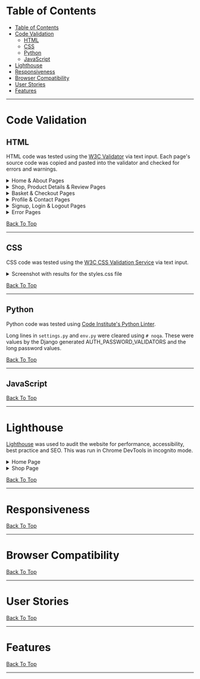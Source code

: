 # Table of Contents

- [Table of Contents](#table-of-contents)
- [Code Validation](#code-validation)
  - [HTML](#html)
  - [CSS](#css)
  - [Python](#python)
  - [JavaScript](#javascript)
- [Lighthouse](#lighthouse)
- [Responsiveness](#responsiveness)
- [Browser Compatibility](#browser-compatibility)
- [User Stories](#user-stories)
- [Features](#features)

_____

# Code Validation

## HTML

HTML code was tested using the [W3C Validator](https://validator.w3.org/) via text input. Each page's source code was copied and pasted into the validator and checked for errors and warnings.

<details>
<summary>Home & About Pages</summary>
<br>

![HTML Validation for Home Page](docs/validation/html-val_home.png)

![HTML Validation for About Page](docs/validation/html-val_about.png)

</details>

<details>
<summary>Shop, Product Details & Review Pages</summary>
<br>

![HTML Validation for Shop Page](docs/validation/html-val_shop.png)

![HTML Validation for Product Detail Page](docs/validation/html-val_product-detail.png)

![HTML Validation for Add Review Page](docs/validation/html-val_add-review.png)

![HTML Validation for Edit Review Page](docs/validation/html-val_edit-review.png)

![HTML Validation for Delete Confirmation Review Page](docs/validation/html-val_delete-review.png)

</details>

<details>
<summary>Basket & Checkout Pages</summary>
<br>

![HTML Validation for Basket Page](docs/validation/html-val_basket.png)

![HTML Validation for Checkout Page](docs/validation/html-val_checkout.png)

![HTML Validation for Checkout Success Page](docs/validation/html-val_checkout-success.png)

</details>

<details>
<summary>Profile & Contact Pages</summary>
<br>

![HTML Validation for Profile Page](docs/validation/html-val_profile.png)

![HTML Validation for Contact Page](docs/validation/html-val_contact.png)

</details>

<details>
<summary>Signup, Login & Logout Pages</summary>
<br>

![HTML Validation for Signup Page](docs/validation/html-val_signup.png)

![HTML Validation for Login Page](docs/validation/html-val_login.png)

![HTML Validation for Logout Page](docs/validation/html-val_logout.png)

</details>

<details>
<summary>Error Pages</summary>
<br>

![HTML Validation for Error404 Page](docs/validation/html-val_error404.png)

![HTML Validation for Error403 Page](docs/validation/html-val_error403.png)

</details>

[Back To Top](#table-of-contents)

_____

## CSS

CSS code was tested using the [W3C CSS Validation Service](https://jigsaw.w3.org/css-validator/) via text input. 

<details>
<summary>Screenshot with results for the styles.css file</summary>
<br>

</details>

[Back To Top](#table-of-contents)
_____

## Python

Python code was tested using [Code Institute's Python Linter](https://pep8ci.herokuapp.com/).

Long lines in `settings.py` and `env.py` were cleared using `# noqa`. These were values by the Django generated AUTH_PASSWORD_VALIDATORS and the long password values.

[Back To Top](#table-of-contents)
_____

## JavaScript

[Back To Top](#table-of-contents)

_____

# Lighthouse

[Lighthouse](https://developer.chrome.com/docs/lighthouse/overview/) was used to audit the website for performance, accessibility, best practice and SEO.  This was run in Chrome DevTools in incognito mode.

<details>
<summary>Home Page</summary>
<br>

MOBILE
![Lighthouse testing results for Home Page Mobile](docs/lighthouse/mobile-home.png)

Low performance score due to render blocking resources and unused javascript.
Render blocking resources included the Bootstrap suit with the highest transfer size.  Coverage was used to identify critical CSS and JS but due to time constraints, these could not be eliminated.
Stripe was flagged as unused JS, however it was decided to leave this in the base.html as recommended by Stripe documentation to manage fraudulent activity.

DESKTOP
![Lighthouse testing results for Home Page](docs/lighthouse/desktop-home.png)

</details>

<details>
<summary>Shop Page</summary>
<br>

MOBILE
![Lighthouse testing results for Shop Page](docs/lighthouse/mobile-shop.png)

Low performance score due to use of HTTP/1. Recommendation to use HTTP/2 with Amazon Web services. This is out of my control and could not switch at this stage.
Unused JavaScript - once again Stripe was flagged highest for this. Stripe recommends to place the JS link in the base.html to prevent fraudulent activity.

DESKTOP
![Lighthouse testing results for Shop Page](docs/lighthouse/desktop-shop.png)

</details>



[Back To Top](#table-of-contents)

_____

# Responsiveness

[Back To Top](#table-of-contents)

_____

# Browser Compatibility

[Back To Top](#table-of-contents)

_____

# User Stories

[Back To Top](#table-of-contents)

_____

# Features

[Back To Top](#table-of-contents)

_____

